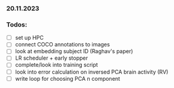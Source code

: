 ### 20.11.2023

### Todos:
- [ ] set up HPC
- [ ] connect COCO annotations to images
- [ ] look at embedding subject ID (Raghav's paper)
- [ ] LR scheduler + early stopper
- [ ] complete/look into training script
- [ ] look into error calculation on inversed PCA brain activity (RV)
- [ ] write loop for choosing PCA n component
